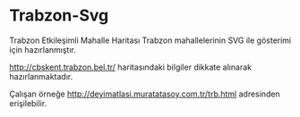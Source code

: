 # Trabzon-Svg
 Trabzon Etkileşimli Mahalle Haritası
 Trabzon mahallelerinin SVG ile gösterimi için hazırlanmıştır.

http://cbskent.trabzon.bel.tr/ haritasındaki bilgiler dikkate alınarak hazırlanmaktadır.

Çalışan örneğe http://deyimatlasi.muratatasoy.com.tr/trb.html adresinden erişilebilir.
